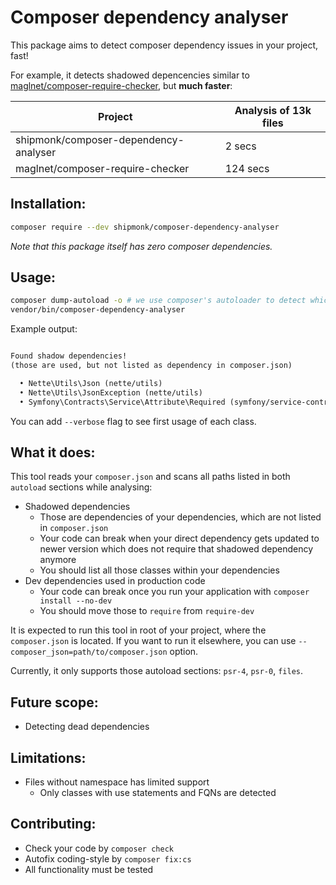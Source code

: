 # Composer dependency analyser

This package aims to detect composer dependency issues in your project, fast!

For example, it detects shadowed depencencies similar to [maglnet/composer-require-checker](https://github.com/maglnet/ComposerRequireChecker), but **much faster**:

| Project                               | Analysis of 13k files |
|---------------------------------------|-----------------------|
| shipmonk/composer-dependency-analyser | 2 secs                |
| maglnet/composer-require-checker      | 124 secs              |

## Installation:

```sh
composer require --dev shipmonk/composer-dependency-analyser
```

*Note that this package itself has zero composer dependencies.*

## Usage:

```sh
composer dump-autoload -o # we use composer's autoloader to detect which class belongs to which package
vendor/bin/composer-dependency-analyser
```

Example output:
```txt

Found shadow dependencies!
(those are used, but not listed as dependency in composer.json)

  • Nette\Utils\Json (nette/utils)
  • Nette\Utils\JsonException (nette/utils)
  • Symfony\Contracts\Service\Attribute\Required (symfony/service-contracts)

```

You can add `--verbose` flag to see first usage of each class.

## What it does:
This tool reads your `composer.json` and scans all paths listed in both `autoload` sections while analysing:

- Shadowed dependencies
  - Those are dependencies of your dependencies, which are not listed in `composer.json`
  - Your code can break when your direct dependency gets updated to newer version which does not require that shadowed dependency anymore
  - You should list all those classes within your dependencies
- Dev dependencies used in production code
  - Your code can break once you run your application with `composer install --no-dev`
  - You should move those to `require` from `require-dev`

It is expected to run this tool in root of your project, where the `composer.json` is located.
If you want to run it elsewhere, you can use `--composer_json=path/to/composer.json` option.

Currently, it only supports those autoload sections: `psr-4`, `psr-0`, `files`.

## Future scope:
- Detecting dead dependencies

## Limitations:
- Files without namespace has limited support
  - Only classes with use statements and FQNs are detected

## Contributing:
- Check your code by `composer check`
- Autofix coding-style by `composer fix:cs`
- All functionality must be tested
